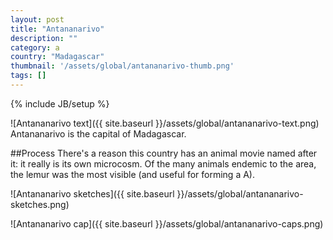 ```yaml
---
layout: post
title: "Antananarivo"
description: ""
category: a
country: "Madagascar"
thumbnail: '/assets/global/antananarivo-thumb.png'
tags: []
---
```

{% include JB/setup %}

![Antananarivo text]({{ site.baseurl }}/assets/global/antananarivo-text.png)
Antananarivo is the capital of Madagascar.

##Process
There's a reason this country has an animal movie named after it: it really is its own microcosm. Of the many animals endemic to the area, the lemur was the most visible (and useful for forming a A).

![Antananarivo sketches]({{ site.baseurl }}/assets/global/antananarivo-sketches.png)

![Antananarivo cap]({{ site.baseurl }}/assets/global/antananarivo-caps.png)
